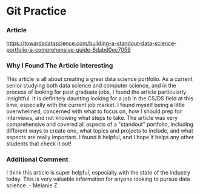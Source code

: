 # Git Practice

### Article

https://towardsdatascience.com/building-a-standout-data-science-portfolio-a-comprehensive-guide-6dabd0ec7059

### Why I Found The Article Interesting

This article is all about creating a great data science portfolio. As a current senior studying both data science and computer science, and in the process of looking for post graduate jobs, I found the article particularly insightful. It is definitely daunting looking for a job in the CS/DS field at this time, especially with the current job market. I found myself being a little overwhelmed, concerned with what to focus on, how I should prep for interviews, and not knowing what steps to take. The article was very comprehensive and covered all aspects of a "standout" portfolio, including different ways to create one, what topics and projects to include, and what aspects are really important. I found it helpful, and I hope it helps any other students that check it out!

### Additional Comment

I think this article is super helpful, especially with the state of the industry today. This is very valuable information for anyone looking to pursue data science. - Melanie Z
